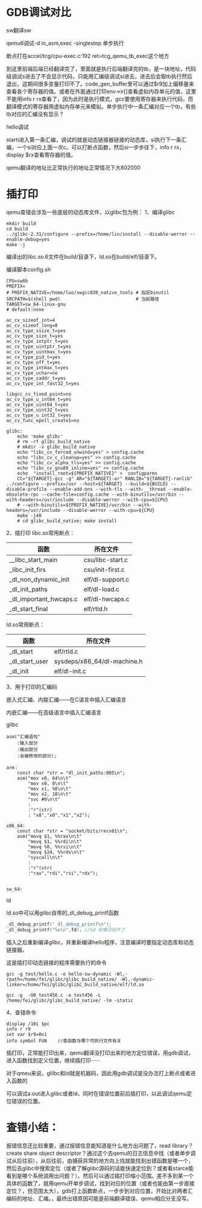 # GDB调试对比

sw翻译sw

qemu6调试-d in_asm,exec -singlestep 单步执行

断点打在accel/tcg/cpu-exec.c:192 ret=tcg_qemu_tb_exec这个地方

到这里前端后端已经翻译完了，里面就是执行后端翻译完的tb，是一块地址，代码级调试s进去了不会显示代码，只能用汇编级调试si进去，进去后会取tb执行然后退出，这期间很多变量打印不了。code_gen_buffer里可以通过$r9加上偏移量来查看各个寄存器的值。或者在外面通过打印env->ir[]查看虚拟内存单元的值，这里不能用info r rx查看了，因为此时是执行模式，gcc要使用寄存器来执行代码，而翻译模式的寄存器用虚拟内存单元来模拟。单步执行中一条汇编对应一个tb，有些tb对应的汇编没有显示？

hello调试

starti进入第一条汇编，调试的就是动态链接器链接的动态库，si执行下一条汇编，一个si对应上面一次c。可以打断点函数，然后si一步步往下，info r rx，display $rx查看寄存器的值。

qemu翻译的地址比正常执行的地址正常情况下大802000

# 插打印

qemu查错会涉及一些底层的动态库文件，以glibc包为例：
1、编译glibc

```shell
mkdir build
cd build
../glibc-2.31/configure --prefix=/home/lin/install --disable-werror --enable-debug=yes
make -j
```

编译出的libc.so.6文件在build/目录下，ld.so在build/elf/目录下。

编译脚本config.sh

```shell
CPU=sw6b
PREFIX=
# PREFIX_NATIVE=/home/luo/swgcc830_native_tools # 指定binutil
SRCPATH=$(shell pwd)                            # 当前路径
TARGET=sw_64-linux-gnu
# default:none

ac_cv_sizeof_int=4
ac_cv_sizeof_long=8
ac_cv_type_ssize_t=yes
ac_cv_type_size_t=yes
ac_cv_type_intptr_t=yes
ac_cv_type_uintptr_t=yes
ac_cv_type_uintmax_t=yes
ac_cv_type_pid_t=yes
ac_cv_type_off_t=yes
ac_cv_type_intmax_t=yes
ac_cv_type_uchar=no
ac_cv_type_caddr_t=yes
ac_cv_type_int_fast32_t=yes

libgcc_cv_fixed_point=no
ac_cv_type_u_int64_t=yes
ac_cv_type_uint64_t=yes
ac_cv_type_uint32_t=yes
ac_cv_type_u_int32_t=yes
ac_cv_func_epoll_create1=no

glibc:
    echo 'make glibc'
    # rm -rf glibc_build_native
    # mkdir -v glibc_build_native
    echo "libc_cv_forced_unwind=yes" > config.cache
    echo "libc_cv_c_cleanup=yes" >> config.cache
    echo "libc_cv_alpha_tls=yes" >> config.cache
    echo "libc_cv_gnu89_inline=yes" >> config.cache
    echo  "install_root=${PREFIX_NATIVE}" >  configparms
    CC="${TARGET}-gcc -g" AR="${TARGET}-ar" RANLIB="${TARGET}-ranlib" ../configure --prefix=/usr --host=${TARGET} --build=${BUILD} --disable-profile --enable-add-ons --with-tls --with-__thread --enable-obsolete-rpc --cache-file=config.cache --with-binutils=/usr/bin --with-headers=/usr/include --disable-werror --with-cpu=${CPU}
    # --with-binutils=${PREFIX_NATIVE}/usr/bin --with-headers=/usr/include --disable-werror --with-cpu=${CPU}
    make -j40
    # cd glibc_build_native; make install
```

2、插打印
libc.so常用断点：

| 函数                     | 所在文件             |
| ---------------------- | ---------------- |
| __libc_start_main      | csu/libc-start.c |
| _libc_init_firs        | csu/init-first.c |
| _dl_non_dynamic_init   | elf/dl-support.c |
| _dl_init_paths         | elf/dl-load.c    |
| _dl_important_hwcaps.c | elf/dl-hwcaps.c  |
| _dl_start_final        | elf/rtld.h       |

ld.so常用断点：

| 函数             | 所在文件                        |
| -------------- | --------------------------- |
| _dl_start      | elf/rtld.c                  |
| _dl_start_user | sysdeps/x86_64/dl-machine.h |
| _dl_init       | elf/dl-init.c               |

3、用于打印的汇编码

嵌入式汇编、内联汇编——在C语言中插入汇编语言

内嵌汇编——在高级语言中插入汇编语言

glibc

```asm6502
asm("汇编语句"
    :输入部分
    :输出部分
    :会被修改的部分);
```

```asm6502
arm：
    const char *str = "dl_init_paths:005\n";
    asm("mov x8, 64\n\t"
        "mov x0, 0\n\t"
        "mov x1, %0\n\t"
        "mov x2, 18\n\t"
        "svc #0\n\t"
        :
        :"r"(str)
        : "x8","x0","x1","x2");

x86_64:
    const char *str = "socket/bits/recv01\n";
    asm("movq $1, %%rax\n\t"
        "movq $1, %%rdi\n\t"
        "movq %0, %%rsi\n\t"
        "movq $24, %%rdx\n\t"
        "syscall\n\t"
        :
        :"r"(str)
        :"rax","rdi","rsi","rdx");


sw_64:
```

ld

ld.so中可以用glibc自带的_dl_debug_printf函数

```c
_dl_debug_printf("_dl_debug_printf\n");
_dl_debug_printf("%x\n",fd); //%d 好像识别不了
```

插入之后重新编译glibc，并重新编译hello程序，注意编译时要指定动态库和动态链接器。

这是插打印动态链接的程序需要执行的命令

```shell
gcc -g test/hello.c -o hello-sw-dynamic -Wl,-rpath=/home/fei/glibc/glibc_build_native/ -Wl,-dynamic-linker=/home/fei/glibc/glibc_build_native/elf/ld.so
```

```shell
gcc -g  -O0 test456.c -o test456 -L /home/fei/glibc/glibc_build_native/ -lm -static
```

4、查错命令

```shell
display /10i $pc
info r r9
set var $r9=0x1
info symbol FUN    //查函数与哪个可执行文件有关
```

插打印，正常能打印出来，qemu翻译没打印出来的地方定位错误，用gdb调试，进入函数找到定义位置，继续插打印······

对于qmeu来说，glilbc和ld就是机器码，因此用gdb调试是没办法打上断点或者进入函数的

可以调试a.out进入glibc或者ld，同时在错误位置前后插打印，以此调试qemu定位错误的位置。

# 查错小结：

报错信息还比较重要，通过报错信息能知道是什么地方出问题了，read library？create share object
descriptor？通过这个去qemu的日志信息中找（或者单步调试从后往前），从后往前，由捕获异常的地方向上找就能找到出错函数是哪一个，然后去glibc中搜索定位（或者了解glibc源码的话能快速定位到？或者看starce能看到是哪个系统调用出问题？）。然后可以通过插打印缩小范围。差不多到某一个具体的函数了，就用qemu开单步调试，找到对应的位置（或者也能由第一步直接定位？，但范围太大），gdb打上函数断点，一步步到对应位置，开始比对两者汇编码的地址、汇编。，最终出错原因可能是前端翻译错误、qemu相应分支没写。
